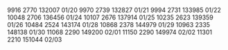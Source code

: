 
9916   2770 132007 01/20
9970   2739 132827 01/21
9994   2731 133985 01/22
10048  2706 136456 01/24
10107  2676 137914 01/25
10235  2623 139359 01/26
10484  2524 143174 01/28
10868  2378 144979 01/29 
10963  2335 148138 01/30 
11068  2290 149200 02/01 
11150  2290 149974 02/02
11301  2210 151044 02/03 